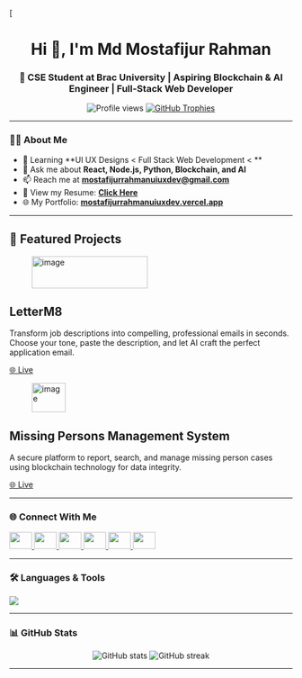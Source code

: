 [<h1 align="center">Hi 👋, I'm Md Mostafijur Rahman</h1>
<h3 align="center">
🚀 CSE Student at Brac University | Aspiring Blockchain & AI Engineer | Full-Stack Web Developer
</h3>

<p align="center">
  <img src="https://komarev.com/ghpvc/?username=cadmostafijur&label=Profile%20views&color=0e75b6&style=flat" alt="Profile views" />
  <a href="https://github.com/ryo-ma/github-profile-trophy">
    <img src="https://github-profile-trophy.vercel.app/?username=cadmostafijur&theme=algolia&margin-w=15&margin-h=15" alt="GitHub Trophies" />
  </a>
</p>


---

### 👨‍💻 About Me
- 🌱 Learning **UI UX Designs < Full Stack Web Development < **
- 💬 Ask me about **React, Node.js, Python, Blockchain, and AI**
- 📫 Reach me at **mostafijurrahmanuiuxdev@gmail.com**
- 📄 View my Resume: [**Click Here**](https://drive.google.com/file/d/1cI4yKQ96SEDJP_XW4LISdft-Td9IMlHh/view?usp=sharing)
- 🌐 My Portfolio: [**mostafijurrahmanuiuxdev.vercel.app**](https://mostafijurrahmanuiuxdev.vercel.app/)

---
## 🚀 Featured Projects

<div class="flex flex-wrap gap-4">

  <!-- LetterM8 -->
  <div class="card bg-base-100 w-96 shadow-sm">
    <figure><img width="206" height="57" alt="image" src="https://github.com/user-attachments/assets/e3cf67c6-09d9-42a5-910c-3c24195a8c15" />
    </figure>
    <div class="card-body">
      <h2 class="card-title">LetterM8</h2>
      <p>Transform job descriptions into compelling, professional emails in seconds. Choose your tone, paste the description, and let AI craft the perfect application email.</p>
      <div class="card-actions justify-end">
        <a href="https://letterm8.me/" target="_blank" class="btn btn-primary">🌐 Live</a>
      </div>
    </div>
  </div>


  <!-- Missing Persons Management System -->
  <div class="card bg-base-100 w-96 shadow-sm">
    <figure>
<img width="60" height="52" alt="image" src="https://github.com/user-attachments/assets/f9176155-9fc0-43f8-b001-efbc49c8e6fa" />
    </figure>
    <div class="card-body">
      <h2 class="card-title">Missing Persons Management System</h2>
      <p>A secure platform to report, search, and manage missing person cases using blockchain technology for data integrity.</p>
      <div class="card-actions justify-end">
        <a href="https://missing-persons-management.vercel.app/" target="_blank" class="btn btn-primary">🌐 Live</a>
      </div>
    </div>
  </div>

</div>

---

### 🌐 Connect With Me
<p align="left">
  <a href="https://linkedin.com/in/cadmostafijur" target="_blank">
    <img src="https://raw.githubusercontent.com/rahuldkjain/github-profile-readme-generator/master/src/images/icons/Social/linked-in-alt.svg" height="30" width="40" />
  </a>
  <a href="https://fb.com/cadmostafijur" target="_blank">
    <img src="https://raw.githubusercontent.com/rahuldkjain/github-profile-readme-generator/master/src/images/icons/Social/facebook.svg" height="30" width="40" />
  </a>
  <a href="https://instagram.com/cadmostafijur" target="_blank">
    <img src="https://raw.githubusercontent.com/rahuldkjain/github-profile-readme-generator/master/src/images/icons/Social/instagram.svg" height="30" width="40" />
  </a>
  <a href="https://www.hackerrank.com/mostafijur_bd786" target="_blank">
    <img src="https://raw.githubusercontent.com/rahuldkjain/github-profile-readme-generator/master/src/images/icons/Social/hackerrank.svg" height="30" width="40" />
  </a>
  <a href="https://codeforces.com/profile/mostafijur721" target="_blank">
    <img src="https://raw.githubusercontent.com/rahuldkjain/github-profile-readme-generator/master/src/images/icons/Social/codeforces.svg" height="30" width="40" />
  </a>
  <a href="https://www.leetcode.com/cadmostafijur" target="_blank">
    <img src="https://raw.githubusercontent.com/rahuldkjain/github-profile-readme-generator/master/src/images/icons/Social/leet-code.svg" height="30" width="40" />
  </a>
</p>

---

### 🛠️ Languages & Tools
<p align="left">
  <img src="https://skillicons.dev/icons?i=react,nodejs,python,java,javascript,html,css,tailwind,bootstrap,mysql,mongodb,git,github,docker,linux" />
</p>

---

### 📊 GitHub Stats
<p align="center">
  <img src="https://github-readme-stats.vercel.app/api?username=cadmostafijur&show_icons=true&theme=tokyonight&hide_border=true" alt="GitHub stats" />
  <img src="https://github-readme-streak-stats.herokuapp.com/?user=cadmostafijur&theme=tokyonight&hide_border=true" alt="GitHub streak" />
</p>

---

